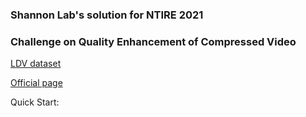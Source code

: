 ### Shannon Lab's solution for NTIRE 2021 ###
### Challenge on Quality Enhancement of Compressed Video ###
 
[LDV dataset](https://arxiv.org/abs/2104.10782)

[Official page](https://github.com/RenYang-home/NTIRE21_VEnh)

Quick Start:



